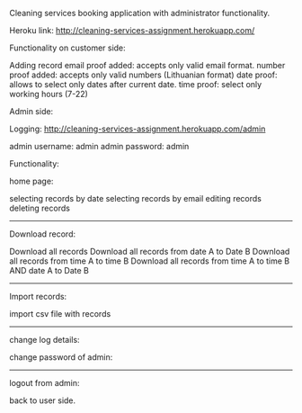 Cleaning services booking application with administrator functionality. 

Heroku link:
http://cleaning-services-assignment.herokuapp.com/

Functionality on customer side:

Adding record
email proof added: accepts only valid email format. 
number proof added: accepts only valid numbers (Lithuanian format)
date proof: allows to select only dates after current date. 
time proof: select only working hours (7-22)

Admin side: 

Logging:
http://cleaning-services-assignment.herokuapp.com/admin

admin username: admin
admin password: admin

Functionality:

home page:

selecting records by date
selecting records by email
editing records
deleting records
______________________________

Download record:

Download all records
Download all records from date A to Date B
Download all records from time A to time B
Download all records from time A to time B AND  date A to Date B
______________________________

Import records:

import csv file with records
______________________________

change log details:

change password of admin:
______________________________

logout from admin:

back to user side. 
